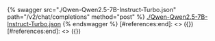 [#references:start]: <> ({ "template": "openapi" })
[#references:start]: <> ({ "template": "openapi" })
{% swagger src="./Qwen-Qwen2.5-7B-Instruct-Turbo.json" path="/v2/chat/completions" method="post" %}
[./Qwen-Qwen2.5-7B-Instruct-Turbo.json](./Qwen-Qwen2.5-7B-Instruct-Turbo.json)
{% endswagger %}
[#references:end]: <> ({})
[#references:end]: <> ({})